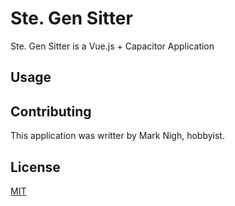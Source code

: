# Ste. Gen Sitter

Ste. Gen Sitter is a Vue.js + Capacitor Application

## Usage

## Contributing

This application was writter by Mark Nigh, hobbyist.

## License

[MIT](https://choosealicense.com/licenses/mit/)
